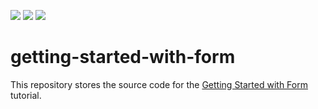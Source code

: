 <!-- default badges list -->
![](https://img.shields.io/endpoint?url=https://codecentral.devexpress.com/api/v1/VersionRange/324144158/20.2.4%2B)
[![](https://img.shields.io/badge/Open_in_DevExpress_Support_Center-FF7200?style=flat-square&logo=DevExpress&logoColor=white)](https://supportcenter.devexpress.com/ticket/details/T960431)
[![](https://img.shields.io/badge/📖_How_to_use_DevExpress_Examples-e9f6fc?style=flat-square)](https://docs.devexpress.com/GeneralInformation/403183)
<!-- default badges end -->
# getting-started-with-form

This repository stores the source code for the [Getting Started with Form](https://js.devexpress.com/Documentation/Guide/Widgets/Form/Getting_Started_with_Form/) tutorial.
